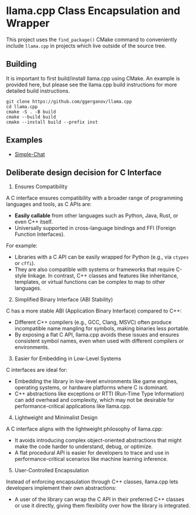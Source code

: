 # llama.cpp Class Encapsulation and Wrapper

This project uses the `find_package()` CMake command to conveniently include `llama.cpp` in projects which live outside of the source tree.

## Building

It is important to first build/install llama.cpp using CMake. An example is provided here, but please see the llama.cpp build instructions for more detailed build instructions.

```
git clone https://github.com/ggerganov/llama.cpp
cd llama.cpp
cmake -S . -B build
cmake --build build
cmake --install build --prefix inst
```

## Examples

- [Simple-Chat](examples/simple-chat/README.md)

## Deliberate design decision for C Interface
1. Ensures Compatibility

A C interface ensures compatibility with a broader range of programming languages and tools, as C APIs are:

- <b>Easily callable</b> from other languages such as Python, Java, Rust, or even C++ itself.
- Universally supported in cross-language bindings and FFI (Foreign Function Interfaces).

For example:

- Libraries with a C API can be easily wrapped for Python (e.g., via `ctypes` or `cffi`).
- They are also compatible with systems or frameworks that require C-style linkage.
In contrast, C++ classes and features like inheritance, templates, or virtual functions can be complex to map to other languages.

2. Simplified Binary Interface (ABI Stability)

C has a more stable ABI (Application Binary Interface) compared to C++:

- Different C++ compilers (e.g., GCC, Clang, MSVC) often produce incompatible name mangling for symbols, making binaries less portable.
- By exposing a flat C API, llama.cpp avoids these issues and ensures consistent symbol names, even when used with different compilers or environments.

3. Easier for Embedding in Low-Level Systems

C interfaces are ideal for:

- Embedding the library in low-level environments like game engines, operating systems, or hardware platforms where C is dominant.
- C++ abstractions like exceptions or RTTI (Run-Time Type Information) can add overhead and complexity, which may not be desirable for performance-critical applications like llama.cpp.

4. Lightweight and Minimalist Design

A C interface aligns with the lightweight philosophy of llama.cpp:

- It avoids introducing complex object-oriented abstractions that might make the code harder to understand, debug, or optimize.
- A flat procedural API is easier for developers to trace and use in performance-critical scenarios like machine learning inference.

5. User-Controlled Encapsulation

Instead of enforcing encapsulation through C++ classes, llama.cpp lets developers implement their own abstractions:

- A user of the library can wrap the C API in their preferred C++ classes or use it directly, giving them flexibility over how the library is integrated.